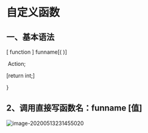 # **自定义函数**

## 一、基本语法

[ function ] funname[( )]

​		Action;

[return int;]

 }



## 2、调用直接写函数名：funname [值]

![image-20200513231455020](https://gitee.com/BlacksJack/picture-bed/raw/master/img/20200910183502.png)
